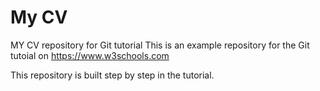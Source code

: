 # My CV
MY CV repository for Git tutorial
This is an example repository for the Git tutoial on https://www.w3schools.com

This repository is built step by step in the tutorial.
